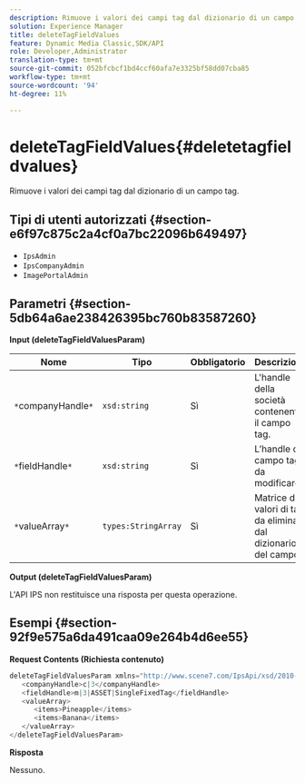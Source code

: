 ```yaml
---
description: Rimuove i valori dei campi tag dal dizionario di un campo tag.
solution: Experience Manager
title: deleteTagFieldValues
feature: Dynamic Media Classic,SDK/API
role: Developer,Administrator
translation-type: tm+mt
source-git-commit: 052bfcbcf1bd4ccf60afa7e3325bf58dd07cba85
workflow-type: tm+mt
source-wordcount: '94'
ht-degree: 11%

---
```



# deleteTagFieldValues{#deletetagfieldvalues}

Rimuove i valori dei campi tag dal dizionario di un campo tag.

## Tipi di utenti autorizzati {#section-e6f97c875c2a4cf0a7bc22096b649497}

* `IpsAdmin`
* `IpsCompanyAdmin`
* `ImagePortalAdmin`

## Parametri {#section-5db64a6ae238426395bc760b83587260}

**Input (deleteTagFieldValuesParam)**

| Nome | Tipo | Obbligatorio | Descrizione |
|---|---|---|---|
| `*`companyHandle`*` | `xsd:string` | Sì | L&#39;handle della società contenente il campo tag. |
| `*`fieldHandle`*` | `xsd:string` | Sì | L’handle del campo tag da modificare. |
| `*`valueArray`*` | `types:StringArray` | Sì | Matrice di valori di tag da eliminare dal dizionario del campo. |

**Output (deleteTagFieldValuesParam)**

L&#39;API IPS non restituisce una risposta per questa operazione.

## Esempi {#section-92f9e575a6da491caa09e264b4d6ee55}

**Request Contents (Richiesta contenuto)**

```java
deleteTagFieldValuesParam xmlns="http://www.scene7.com/IpsApi/xsd/2010-01-31">
   <companyHandle>c|3</companyHandle>
   <fieldHandle>m|3|ASSET|SingleFixedTag</fieldHandle>
   <valueArray>
      <items>Pineapple</items>
      <items>Banana</items>
   </valueArray>
</deleteTagFieldValuesParam>
```

**Risposta**

Nessuno.
